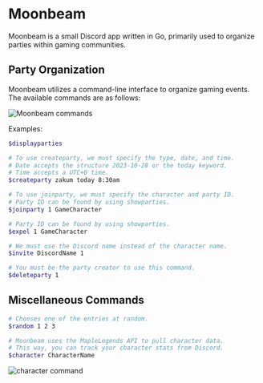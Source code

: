 # Moonbeam

Moonbeam is a small Discord app written in Go, primarily used to organize parties within gaming communities.

## Party Organization

Moonbeam utilizes a command-line interface to organize gaming events. The available commands are as follows:

![Moonbeam commands](https://i.imgur.com/4WjrqX6.png)

Examples:

```bash
$displayparties

# To use createparty, we must specify the type, date, and time.
# Date accepts the structure 2023-10-28 or the today keyword.
# Time accepts a UTC+0 time.
$createparty zakum today 8:30am

# To use joinparty, we must specify the character and party ID.
# Party ID can be found by using showparties.
$joinparty 1 GameCharacter

# Party ID can be found by using showparties.
$expel 1 GameCharacter

# We must use the Discord name instead of the character name.
$invite DiscordName 1

# You must be the party creator to use this command.
$deleteparty 1
```

## Miscellaneous Commands

```bash
# Chooses one of the entries at random.
$random 1 2 3

# Moonbeam uses the MapleLegends API to pull character data.
# This way, you can track your character stats from Discord.
$character CharacterName
```

![character command](https://i.imgur.com/1pucYLF.png)